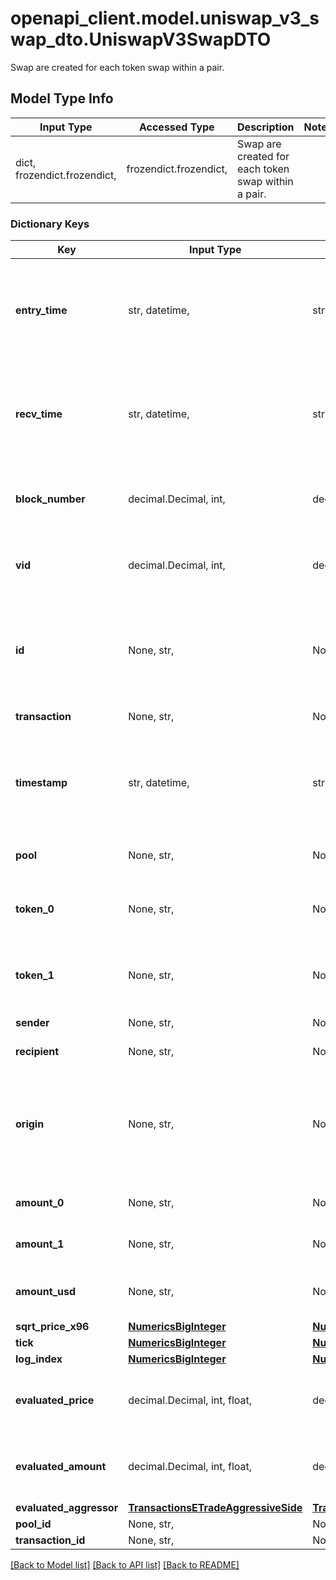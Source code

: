# openapi_client.model.uniswap_v3_swap_dto.UniswapV3SwapDTO

Swap are created for each token swap within a pair.

## Model Type Info
Input Type | Accessed Type | Description | Notes
------------ | ------------- | ------------- | -------------
dict, frozendict.frozendict,  | frozendict.frozendict,  | Swap are created for each token swap within a pair. | 

### Dictionary Keys
Key | Input Type | Accessed Type | Description | Notes
------------ | ------------- | ------------- | ------------- | -------------
**entry_time** | str, datetime,  | str,  |  | [optional] value must conform to RFC-3339 date-time
**recv_time** | str, datetime,  | str,  |  | [optional] value must conform to RFC-3339 date-time
**block_number** | decimal.Decimal, int,  | decimal.Decimal,  | Number of block in which entity was recorded. | [optional] value must be a 64 bit integer
**vid** | decimal.Decimal, int,  | decimal.Decimal,  |  | [optional] value must be a 64 bit integer
**id** | None, str,  | NoneClass, str,  | Identifier, format: (transaction hash) + # + (index in swaps Transaction array). | [optional] 
**transaction** | None, str,  | NoneClass, str,  | Pointer to transaction. | [optional] 
**timestamp** | str, datetime,  | str,  | Timestamp of transaction. | [optional] value must conform to RFC-3339 date-time
**pool** | None, str,  | NoneClass, str,  | Pool swap occured within. | [optional] 
**token_0** | None, str,  | NoneClass, str,  | Reference to token0 as stored in pair contract. | [optional] 
**token_1** | None, str,  | NoneClass, str,  | Reference to token1 as stored in pair contract. | [optional] 
**sender** | None, str,  | NoneClass, str,  | Sender of the swap. | [optional] 
**recipient** | None, str,  | NoneClass, str,  | Recipient of the swap. | [optional] 
**origin** | None, str,  | NoneClass, str,  | Transaction origin: the EOA (Externally Owned Account) that initiated the transaction | [optional] 
**amount_0** | None, str,  | NoneClass, str,  | Delta of token0 swapped. | [optional] 
**amount_1** | None, str,  | NoneClass, str,  | Delta of token1 swapped. | [optional] 
**amount_usd** | None, str,  | NoneClass, str,  | Derived amount of tokens sold in USD. | [optional] 
**sqrt_price_x96** | [**NumericsBigInteger**](NumericsBigInteger.md) | [**NumericsBigInteger**](NumericsBigInteger.md) |  | [optional] 
**tick** | [**NumericsBigInteger**](NumericsBigInteger.md) | [**NumericsBigInteger**](NumericsBigInteger.md) |  | [optional] 
**log_index** | [**NumericsBigInteger**](NumericsBigInteger.md) | [**NumericsBigInteger**](NumericsBigInteger.md) |  | [optional] 
**evaluated_price** | decimal.Decimal, int, float,  | decimal.Decimal,  |  | [optional] value must be a 64 bit float
**evaluated_amount** | decimal.Decimal, int, float,  | decimal.Decimal,  |  | [optional] value must be a 64 bit float
**evaluated_aggressor** | [**TransactionsETradeAggressiveSide**](TransactionsETradeAggressiveSide.md) | [**TransactionsETradeAggressiveSide**](TransactionsETradeAggressiveSide.md) |  | [optional] 
**pool_id** | None, str,  | NoneClass, str,  |  | [optional] 
**transaction_id** | None, str,  | NoneClass, str,  |  | [optional] 

[[Back to Model list]](../../README.md#documentation-for-models) [[Back to API list]](../../README.md#documentation-for-api-endpoints) [[Back to README]](../../README.md)

